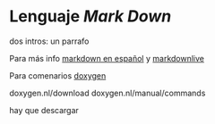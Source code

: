 # Lenguaje *Mark Down* 

dos intros: un parrafo

Para más info [markdown en español](markdown.es) y [markdownlive](markdownlivepreview.com)

Para comenarios [doxygen](doxygen.nl/index.html)

doxygen.nl/download
doxygen.nl/manual/commands


hay que descargar
